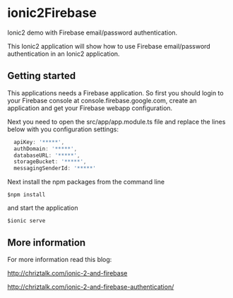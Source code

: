 # ionic2Firebase
Ionic2 demo with Firebase email/password authentication.

This Ionic2 application will show how to use Firebase email/password authentication in an Ionic2 application.

## Getting started
This applications needs a Firebase application.
So first you should login to your Firebase console at console.firebase.google.com, create an application and get your Firebase webapp configuration.

Next you need to open the src/app/app.module.ts file and replace the lines below with you configuration settings:
```javascript
  apiKey: '*****',
  authDomain: '*****', 
  databaseURL: '*****',
  storageBucket: '*****',
  messagingSenderId: '*****' 
```

Next install the npm packages from the command line
```
$npm install
```
and start the application
```
$ionic serve
```


## More information
  
For more information read this blog:

http://chriztalk.com/ionic-2-and-firebase

http://chriztalk.com/ionic-2-and-firebase-authentication/

